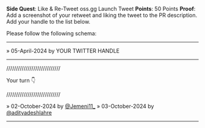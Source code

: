 **Side Quest**: Like & Re-Tweet oss.gg Launch Tweet
**Points**: 50 Points
**Proof**: Add a screenshot of your retweet and liking the tweet to the PR description. Add your handle to the list below.

Please follow the following schema:

---

» 05-April-2024 by YOUR TWITTER HANDLE

---

////////////////////////////

Your turn 👇

////////////////////////////

» 02-October-2024 by [@Jemeni11\_](https://x.com/Jemeni11_)
» 03-October-2024 by [@adityadeshlahre](https://x.com/adityadeshlahre/)

---
